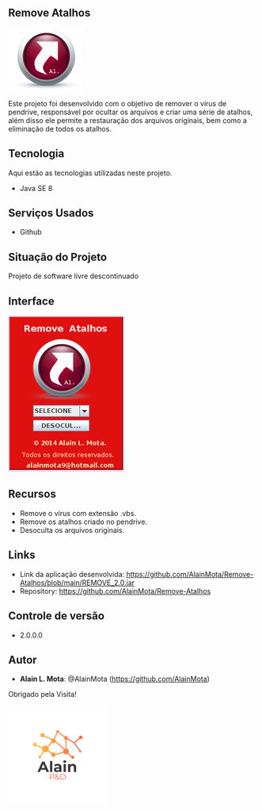 ## Remove Atalhos
![Logo of the project](https://github.com/AlainMota/readme_images/blob/main/remove.png)

Este projeto foi desenvolvido com o objetivo de remover o vírus de pendrive, responsável por ocultar os arquivos e criar uma série de atalhos, além disso ele permite a restauração dos arquivos originais, bem como a eliminação de todos os atalhos.

## Tecnologia 

Aqui estão as tecnologias utilizadas neste projeto.

* Java SE 8


## Serviços Usados

* Github


## Situação do Projeto
Projeto de software livre descontinuado

## Interface

![interface](https://github.com/AlainMota/readme_images/blob/main/designe_remove.png)


## Recursos

  - Remove o vírus com extensão .vbs.
  - Remove os atalhos criado no pendrive.
  - Desoculta os arquivos originais.


## Links

  - Link da aplicação desenvolvida: https://github.com/AlainMota/Remove-Atalhos/blob/main/REMOVE_2.0.jar
  - Repository: https://github.com/AlainMota/Remove-Atalhos
   
## Controle de versão

* 2.0.0.0


## Autor

* **Alain L. Mota**: @AlainMota (https://github.com/AlainMota)

Obrigado pela Visita!

![logo](https://github.com/AlainMota/readme_images/blob/main/logo.png)

